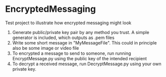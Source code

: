 # EncryptedMessaging
Test project to illustrate how encrypted messaging might look

1. Generate public/private key pair by any method you trust. A simple generator is included, which outputs as .pem files
2. Write some short message in "MyMessageFile". This could in principle also be some image or video file
3. To encrypted a message to send to someone, run running EncryptMessage.py using the public key of the intended recipient
4. To decrypt a received message, run DecryptMessage.py using your own private key.